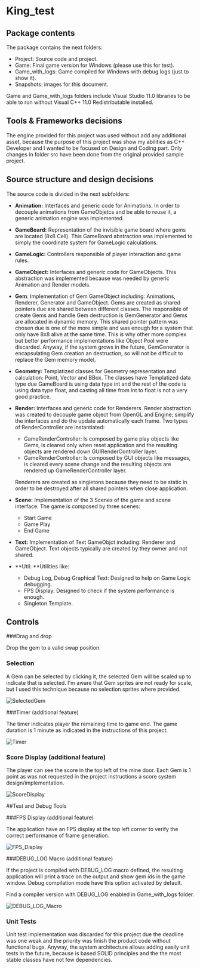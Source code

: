 # King_test

## Package contents

The package contains the next folders:

- Project: Source code and project.
- Game: Final game version for Windows (please use this for test). 
- Game_with_logs: Game compiled for Windows with debug logs (just to show it).
- Snapshots: images for this document.

Game and Game_with_logs folders include Visual Studio 11.0 libraries to be able to run without Visual C++ 11.0 Redistributable installed.

## Tools & Frameworks decisions

The engine provided for this project was used without add any additional asset, because the purpose of this project was show my abilities as C++ Developer and I wanted to be focused on Design and Coding part. Only changes in folder src have been done from the original provided sample project.

## Source structure and design decisions

The source code is divided in the next subfolders:

- **Animation:**  Interfaces and generic code for Animations. In order to decouple animations from GameObjetcs and be able to reuse it, a generic animation engine was implemented.

- **GameBoard:** Representation of the invisible game board where gems are located (8x8 Cell). This GameBoard abstraction was implemented to simply the coordinate system for GameLogic calculations.

- **GameLogic:** Controllers responsible of player interaction and game rules.

- **GameObject:** Interfaces and generic code for GameObjects. This abstraction was implemented because was needed by generic Animation and Render models.

- **Gem**: Implementation of Gem GameObject including: Animations, Renderer, Generator and GameObject. Gems are created as shared pointers due are shared between different classes. The responsible of create Gems and handle Gem destruction is GemGenerator and Gems are allocated in dynamic memory. This shared pointer pattern was chosen due is one of the more simple and was enough for a system that only have 8x8 alive at the same time. This is why other more complex but better performance implementations like Object Pool were discarded. Anyway, if the system grows in the future, GemGenerator is encapsulating Gem creation an destruction, so will not be difficult to replace the Gem memory model.

- **Geometry:** Templatized classes for Geometry representation and calculation: Point, Vector and BBox. The classes have Templatized data type due GameBoard is using data type int and the rest of the code is using data type float, and casting all time from int to float is not a very good practice. 

- **Render:**  Interfaces and generic code for Renderers. Render abstraction was created to decouple game object from OpenGL and Engine; simplify the interfaces and do the update automatically each frame. Two types of RenderController are instantiated:

  - GameRenderController: Is composed by game play objects like Gems, is cleared only when reset application and the resulting objects are rendered down GUIRenderController layer.
  - GameRenderController: Is composed by GUI objects like messages, is cleared every scene change and the resulting objects are rendered up GameRenderController layer.

  Renderers are created as singletons because they need to be static in order to be destroyed after all shared pointers when close application.

- **Scene:** Implementation of the 3 Scenes of the game and scene interface. The game is composed by three scenes:

  - Start Game
  - Game Play
  - End Game

- **Text:** Implementation of Text GameObjct including: Renderer and GameObject. Text objects typically are created by they owner and not shared.

- **Util: **Utilities like:

  - Debug Log, Debug Graphical Text: Designed to help on Game Logic debugging.
  - FPS Display: Designed to check if the system performance is enough.
  - Singleton Template.

## Controls

###Drag and drop

Drop the gem to a valid swap position.

### Selection

A Gem can be selected by clicking it, the selected Gem will be scaled up to indicate that is selected. I'm aware that Gem sprites are not ready for scale, but I used this technique because no selection sprites where provided.

![SelectedGem](Snapshots\SelectedGem.png)

###Timer (additional feature)

The timer indicates player the remaining time to game end. The game duration is 1 minute as indicated in the instructions of this project.

![Timer](Snapshots\Timer.png)

### Score Display (additional feature)

The player can see the score in the top left of the mine door. Each Gem is 1 point as was not requested in the project instructions a score system design/implementation.

![ScoreDisplay](Snapshots\ScoreDisplay.png)

##Test and Debug Tools

###FPS Display (additional feature)

The application have an FPS display at the top left corner to verify the correct performance of frame generation.

![FPS_Display](Snapshots\FPS_Display.png)

###DEBUG_LOG Macro (additional feature)

If the project is compiled with DEBUG_LOG macro defined, the resulting application will print a trace on the output and show gem ids in the game window. Debug compilation mode have this option activated by default.

Find a compiler version with DEBUG_LOG enabled in Game_with_logs folder.

![DEBUG_LOG_Macro](Snapshots\DEBUG_LOG_Macro.png)

### Unit Tests

Unit test implementation was discarded for this project due the deadline was one weak and the priority was finish the product code without functional bugs.  Anyway, the system architecture allows adding easily unit tests in the future, because is based SOLID principles and the the most stable classes have not few dependencies.